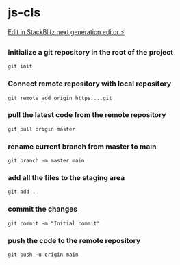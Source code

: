 # js-cls

[Edit in StackBlitz next generation editor ⚡️](https://stackblitz.com/~/github.com/ogunsolahabib/js-cls)



### Initialize a git repository in the root of the project
`git init`

### Connect remote repository with local repository
`git remote add origin https....git`


### pull the latest code from the remote repository
`git pull origin master`

### rename current branch from master to main
`git branch -m master main`

### add all the files to the staging area
`git add .`

### commit the changes
`git commit -m "Initial commit"`

### push the code to the remote repository
`git push -u origin main`